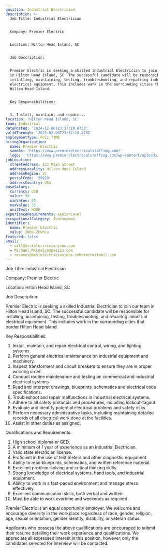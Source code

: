 ```yaml
---
position: Industrial Electrician
description: >-
  Job Title: Industrial Electrician


  Company: Premier Electric


  Location: Hilton Head Island, SC 


  Job Description:


  Premier Electric is seeking a skilled Industrial Electrician to join our team
  in Hilton Head Island, SC. The successful candidate will be responsible for
  installing, maintaining, testing, troubleshooting, and repairing industrial
  electrical equipment. This includes work in the surrounding cities that border
  Hilton Head Island.


  Key Responsibilities:


  1. Install, maintain, and repair...
location: 'Hilton Head Island, SC'
team: Industrial
datePosted: '2024-12-08T23:37:19.873Z'
validThrough: '2025-02-06T23:37:19.873Z'
employmentType: FULL_TIME
hiringOrganization:
  name: Premier Electric
  sameAs: 'https://www.premierelectricalstaffing.com/'
  logo: ' https://www.premierelectricalstaffing.com/wp-content/uploads/2020/05/Premier-Electrical-Staffing-logo.png'
jobLocation:
  streetAddress: 123 Main Street
  addressLocality: Hilton Head Island
  addressRegion: SC
  postalCode: '29928'
  addressCountry: USA
baseSalary:
  currency: USD
  value: 30
  minValue: 25
  maxValue: 35
  unitText: HOUR
experienceRequirements: seniorLevel
occupationalCategory: Journeyman
identifier:
  name: Premier Electric
  value: INDU-2bwhxu
featured: false
email:
  - will@bestelectricianjobs.com
  - Michael.Mckeaige@pes123.com
  - resumes@bestelectricianjobs.zohorecruitmail.com
---
```




Job Title: Industrial Electrician

Company: Premier Electric

Location: Hilton Head Island, SC 

Job Description:

Premier Electric is seeking a skilled Industrial Electrician to join our team in Hilton Head Island, SC. The successful candidate will be responsible for installing, maintaining, testing, troubleshooting, and repairing industrial electrical equipment. This includes work in the surrounding cities that border Hilton Head Island.

Key Responsibilities:

1. Install, maintain, and repair electrical control, wiring, and lighting systems.
2. Perform general electrical maintenance on industrial equipment and machinery.
3. Inspect transformers and circuit breakers to ensure they are in proper working order.
4. Conduct routine maintenance and testing on commercial and industrial electrical systems.
5. Read and interpret drawings, blueprints, schematics and electrical code specifications.
6. Troubleshoot and repair malfunctions in industrial electrical systems.
7. Adhere to all safety protocols and procedures, including lockout-tagout.
8. Evaluate and identify potential electrical problems and safety risks.
9. Perform necessary administrative tasks, including maintaining detailed records of all electrical work done at the facilities.
10. Assist in other duties as assigned.

Qualifications and Requirements:

1. High school diploma or GED.
2. A minimum of 1 year of experience as an Industrial Electrician.
3. Valid state electrician license.
4. Proficient in the use of test meters and other diagnostic equipment.
5. Ability to read blueprints, schematics, and written reference material.
6. Excellent problem-solving and critical thinking skills.
7. Strong knowledge of electrical systems, hand tools, and industrial equipment.
8. Ability to work in a fast-paced environment and manage stress effectively.
9. Excellent communication skills, both verbal and written.
10. Must be able to work overtime and weekends as required.

Premier Electric is an equal opportunity employer. We welcome and encourage diversity in the workplace regardless of race, gender, religion, age, sexual orientation, gender identity, disability, or veteran status.

Applicants who possess the above qualifications are encouraged to submit their resume detailing their work experience and qualifications. We appreciate all expressed interest in this position, however, only the candidates selected for interview will be contacted.